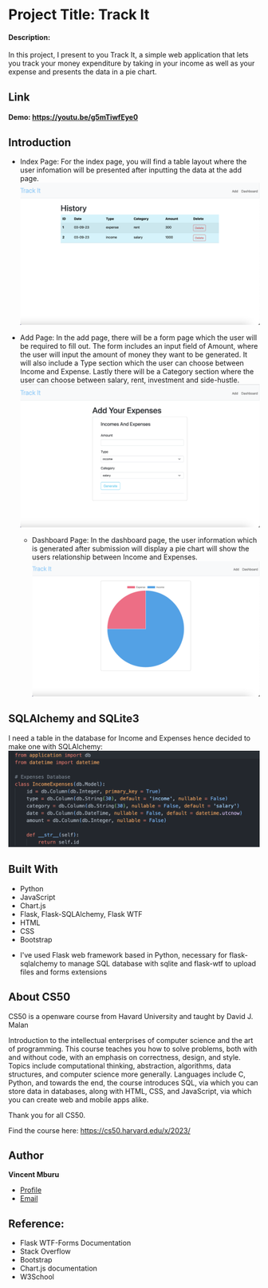 # Project Title: Track It

#### Description:

In this project, I present to you Track It, a simple web application that lets you track your money expenditure by taking in your income as well as your expense and presents the data in a pie chart.

## Link

#### Demo:  https://youtu.be/g5mTiwfEye0

## Introduction
* Index Page:
  For the index page, you will find a table layout where the user infomation will be presented after inputting the data at the add page.
  ![Index Page](/Images/Index%20page.png)

* Add Page:
  In the add page, there will be a form page which the user will be required to fill out. The form includes an input field of Amount, where the user will input the amount of money they want to be generated. It will also include a Type section which the user can choose between Income and Expense. Lastly there will be a Category section where the user can choose between salary, rent, investment and side-hustle.
  ![Add Page](/Images/Add%20page.png)

  * Dashboard Page:
  In the dashboard page, the user information which is generated after submission will display a pie chart will show the users relationship between Income and Expenses.
  ![Dashboard Page](/Images/Dashboard%20page.png)

## SQLAlchemy and SQLite3
I need a table in the database for Income and Expenses hence decided to make one with SQLAlchemy:
![Database](/Images/Database.png)

## Built With

- Python
- JavaScript
- Chart.js
- Flask, Flask-SQLAlchemy, Flask WTF
- HTML
- CSS
- Bootstrap

* I've used Flask web framework based in Python, necessary for flask-sqlalchemy to manage SQL database with sqlite and flask-wtf to upload files and forms extensions

## About CS50

CS50 is a openware course from Havard University and taught by David J. Malan

Introduction to the intellectual enterprises of computer science and the art of programming. This course teaches you how to solve problems, both with and without code, with an emphasis on correctness, design, and style. Topics include computational thinking, abstraction, algorithms, data structures, and computer science more generally. Languages include C, Python, and towards the end, the course introduces SQL, via which you can store data in databases, along with HTML, CSS, and JavaScript, via which you can create web and mobile apps alike.

Thank you for all CS50.

Find the course here: https://cs50.harvard.edu/x/2023/

## Author

**Vincent Mburu**

- [Profile](https://github.com/vincemburu "Vincent Mburu")
- [Email](mailto:vincentmburu007@gmail.com?subject=Hi "Hi!")

## Reference:

* Flask WTF-Forms Documentation
* Stack Overflow
* Bootstrap
* Chart.js documentation
* W3School
